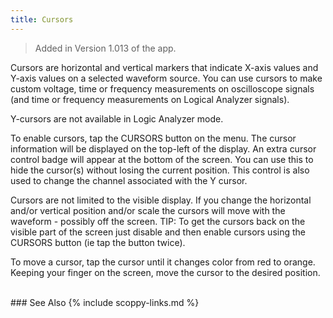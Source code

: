 ```yaml
---
title: Cursors
---
```


> Added in Version 1.013 of the app.

Cursors are horizontal and vertical markers that indicate X-axis values and Y-axis
values on a selected waveform source. You can use cursors to make custom
voltage, time or frequency measurements on oscilloscope signals (and time or frequency measurements on Logical Analyzer signals).
    
Y-cursors are not available in Logic Analyzer mode.
  
To enable cursors, tap the CURSORS button on the menu. The cursor information will be displayed on the top-left of the display. An extra cursor control badge will appear at the bottom of the screen. You can use this to hide the cursor(s) without losing the current position. This control is also used to change the channel associated with the Y cursor.

Cursors are not limited to the visible display. If you change the horizontal and/or vertical position and/or scale the cursors will move with the waveform - possibly off the screen. TIP: To get the cursors back on the visible part of the screen just disable and then enable cursors using the CURSORS button (ie tap the button twice).

To move a cursor, tap the cursor until it changes color from red to orange. Keeping your finger on the screen, move the cursor to the desired position.

<br>
### See Also
{% include scoppy-links.md %}
